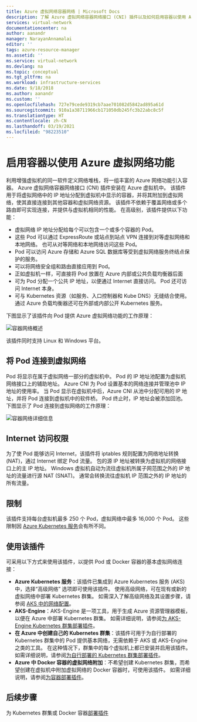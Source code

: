 ```yaml
---
title: Azure 虚拟网络容器网络 | Microsoft Docs
description: 了解 Azure 虚拟网络容器网络接口 (CNI) 插件以及如何启用容器以使用 Azure 虚拟网络。
services: virtual-network
documentationcenter: na
author: aanandr
manager: NarayanAnnamalai
editor: ''
tags: azure-resource-manager
ms.assetid: ''
ms.service: virtual-network
ms.devlang: na
ms.topic: conceptual
ms.tgt_pltfrm: na
ms.workload: infrastructure-services
ms.date: 9/18/2018
ms.author: aanandr
ms.custom: ''
ms.openlocfilehash: 727e79cede9319cb7aae701082d5842ad895a61d
ms.sourcegitcommit: 910a1a38711966cb171050db245fc3b22abc8c5f
ms.translationtype: HT
ms.contentlocale: zh-CN
ms.lasthandoff: 03/19/2021
ms.locfileid: "98223510"
---
```

# <a name="enable-containers-to-use-azure-virtual-network-capabilities"></a>启用容器以使用 Azure 虚拟网络功能

利用增强虚拟机的同一软件定义网络堆栈，将一组丰富的 Azure 网络功能引入容器。 Azure 虚拟网络容器网络接口 (CNI) 插件安装在 Azure 虚拟机中。 该插件用于将虚拟网络中的 IP 地址分配到虚拟机中显示的容器，并将其附加到虚拟网络，使其直接连接到其他容器和虚拟网络资源。 该插件不依赖于覆盖网络或多个路由即可实现连接，并提供与虚拟机相同的性能。 在高级别，该插件提供以下功能：

- 虚拟网络 IP 地址分配给每个可以包含一个或多个容器的 Pod。
- 这些 Pod 可以通过 ExpressRoute 或站点到站点 VPN 连接到对等虚拟网络和本地网络。 也可从对等网络和本地网络访问这些 Pod。
- Pod 可以访问 Azure 存储和 Azure SQL 数据库等受到虚拟网络服务终结点保护的服务。
- 可以将网络安全组和路由直接应用到 Pod。
- 正如虚拟机一样，可直接将 Pod 放置在 Azure 内部或公共负载均衡器后面
- 可为 Pod 分配一个公共 IP 地址，以便通过 Internet 直接访问。 Pod 还可访问 Internet 本身。
- 可与 Kubernetes 资源（如服务、入口控制器和 Kube DNS）无缝结合使用。 通过 Azure 负载均衡器还可在外部或内部公开 Kubernetes 服务。

下图显示了该插件向 Pod 提供 Azure 虚拟网络功能的工作原理：

![容器网络概述](./media/container-networking/container-networking-overview.png)

该插件同时支持 Linux 和 Windows 平台。

## <a name="connecting-pods-to-a-virtual-network"></a>将 Pod 连接到虚拟网络

Pod 将显示在属于虚拟网络一部分的虚拟机中。 Pod 的 IP 地址池配置为虚拟机网络接口上的辅助地址。 Azure CNI 为 Pod 设置基本的网络连接并管理池中 IP 地址的使用率。 当 Pod 显示在虚拟机中后，Azure CNI 从池中分配可用的 IP 地址，并将 Pod 连接到虚拟机中的软件桥。 Pod 终止时，IP 地址会被添加回池。 下图显示了 Pod 连接到虚拟网络的工作原理：

![容器网络详细信息](./media/container-networking/container-networking-detail.png)

## <a name="internet-access"></a>Internet 访问权限

为了使 Pod 能够访问 Internet，该插件将 iptables  规则配置为网络地址转换 (NAT)，通过 Internet 绑定 Pod 流量。 包的源 IP 地址被转换为虚拟机的网络接口上的主 IP 地址。 Windows 虚拟机自动为流往虚拟机所属子网范围之外的 IP 地址的流量进行源 NAT (SNAT)。 通常会转换流往虚拟机 IP 范围之外的 IP 地址的所有流量。

## <a name="limits"></a>限制

该插件支持每台虚拟机最多 250 个 Pod，虚拟网络中最多 16,000 个 Pod。 这些限制因 [Azure Kubernetes 服务](../azure-resource-manager/management/azure-subscription-service-limits.md?toc=%2fazure%2fvirtual-network%2ftoc.json#azure-kubernetes-service-limits)会有所不同。

## <a name="using-the-plug-in"></a>使用该插件

可采用以下方式来使用该插件，以提供 Pod 或 Docker 容器的基本虚拟网络连接：

- **Azure Kubernetes 服务**：该插件已集成到 Azure Kubernetes 服务 (AKS) 中，选择“高级网络”  选项即可使用该插件。 使用高级网络，可在现有或新的虚拟网络中部署 Kubernetes 群集。 如需深入了解高级网络及其设置步骤，请参阅 [AKS 中的网络配置](../aks/configure-azure-cni.md?toc=%2fazure%2fvirtual-network%2ftoc.json)。
- **AKS-Engine**：AKS-Engine 是一项工具，用于生成 Azure 资源管理器模板，以便在 Azure 中部署 Kubernetes 群集。 如需详细说明，请参阅[为 AKS-Engine Kubernetes 群集部署插件](deploy-container-networking.md#deploy-the-azure-virtual-network-container-network-interface-plug-in)。
- **在 Azure 中创建自己的 Kubernetes 群集**：该插件可用于为自行部署的 Kubernetes 群集中的 Pod 提供基本网络，无需依赖于 AKS 或 AKS-Engine 之类的工具。 在这种情况下，群集中的每个虚拟机上都已安装并启用该插件。 如需详细说明，请参阅[为自行部署的 Kubernetes 群集部署插件](deploy-container-networking.md#deploy-plug-in-for-a-kubernetes-cluster)。
- **Azure 中 Docker 容器的虚拟网络附加**：不希望创建 Kubernetes 群集，而希望创建在虚拟机中附加虚拟网络的 Docker 容器时，可使用该插件。 如需详细说明，请参阅[为容器部署插件](deploy-container-networking.md#deploy-plug-in-for-docker-containers)。

## <a name="next-steps"></a>后续步骤

为 Kubernetes 群集或 Docker 容器[部署插件](deploy-container-networking.md)
